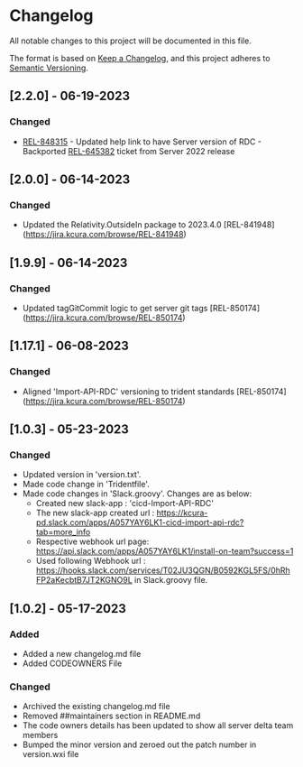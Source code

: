 # Changelog

All notable changes to this project will be documented in this file.

The format is based on [Keep a Changelog](https://keepachangelog.com/en/1.0.0/),
and this project adheres to [Semantic Versioning](https://semver.org/spec/v2.0.0.html).

## [2.2.0] - 06-19-2023

### Changed

- [REL-848315](https://jira.kcura.com/browse/REL-848315) - Updated help link to have Server version of RDC - Backported [REL-645382](https://jira.kcura.com/browse/REL-645382) ticket from Server 2022 release

## [2.0.0] - 06-14-2023
### Changed

- Updated the Relativity.OutsideIn package to 2023.4.0 [REL-841948] (https://jira.kcura.com/browse/REL-841948)

## [1.9.9] - 06-14-2023

### Changed

- Updated tagGitCommit logic to get server git tags [REL-850174] (https://jira.kcura.com/browse/REL-850174)

## [1.17.1] - 06-08-2023

### Changed

- Aligned 'Import-API-RDC' versioning to trident standards [REL-850174] (https://jira.kcura.com/browse/REL-850174)

## [1.0.3] - 05-23-2023
### Changed

- Updated version in 'version.txt'.
- Made code change in 'Tridentfile'.
- Made code changes in 'Slack.groovy'. Changes are as below:
	- Created new slack-app : 'cicd-Import-API-RDC'
	- The new slack-app created url : https://kcura-pd.slack.com/apps/A057YAY6LK1-cicd-import-api-rdc?tab=more_info
	- Respective webhook url page: https://api.slack.com/apps/A057YAY6LK1/install-on-team?success=1
	- Used following Webhook url : https://hooks.slack.com/services/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
	  in Slack.groovy file.


## [1.0.2] - 05-17-2023

### Added

- Added a new changelog.md file
- Added CODEOWNERS File

### Changed

- Archived the existing changelog.md file
- Removed ##maintainers section in README.md
- The code owners details has been updated to show all server delta team members
- Bumped the minor version and zeroed out the patch number in version.wxi file